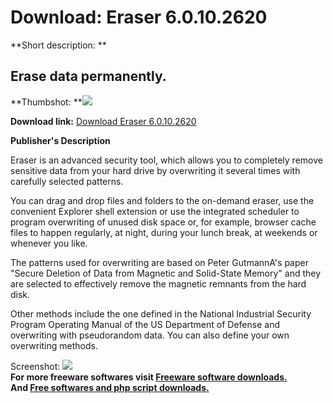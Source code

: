 # Download: Eraser 6.0.10.2620

**Short description: **

## Erase data permanently.

  
**Thumbshot: **![](http://www.freewarefiles.com/screenshot/eraser_md.gif)   
  
**Download link:** [Download Eraser 6.0.10.2620](http://freesoftwares.boysofts.com/Eraser_program_1793.html)  
  

**Publisher's Description**  
  

Eraser is an advanced security tool, which allows you to completely remove
sensitive data from your hard drive by overwriting it several times with
carefully selected patterns.

You can drag and drop files and folders to the on-demand eraser, use the
convenient Explorer shell extension or use the integrated scheduler to program
overwriting of unused disk space or, for example, browser cache files to
happen regularly, at night, during your lunch break, at weekends or whenever
you like.

The patterns used for overwriting are based on Peter GutmannA's paper "Secure
Deletion of Data from Magnetic and Solid-State Memory" and they are selected
to effectively remove the magnetic remnants from the hard disk.

Other methods include the one defined in the National Industrial Security
Program Operating Manual of the US Department of Defense and overwriting with
pseudorandom data. You can also define your own overwriting methods.

  
  
Screenshot: ![](http://www.freewarefiles.com/screenshot/eraser.gif)  
**For more freeware softwares visit [Freeware software downloads.](http://freesoftwares.boysofts.com/)**   
**And [Free softwares and php script downloads.](http://www.boysofts.com/)**

